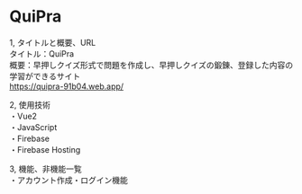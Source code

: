 # QuiPra

1, タイトルと概要、URL<br>
タイトル：QuiPra<br>
概要：早押しクイズ形式で問題を作成し、早押しクイズの鍛錬、登録した内容の学習ができるサイト<br>
https://quipra-91b04.web.app/<br>

2, 使用技術<br>
・Vue2<br>
・JavaScript<br>
・Firebase<br>
・Firebase Hosting<br>

3, 機能、非機能一覧<br>
・アカウント作成・ログイン機能
